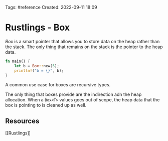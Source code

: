 Tags: #reference 
Created: 2022-09-11 18:09

# Rustlings - Box
*Box* is a smart pointer that allows you to store data on the heap rather than the stack. The only thing that remains on the stack is the pointer to the heap data.

```rust
fn main() {
    let b = Box::new(5);
    println!("b = {}", b);
}
```

A common use case for boxes are recursive types.

The only thing that boxes provide are the indirection adn the heap allocation. When a `Box<T>` values goes out of scope, the heap data that the box is pointing to is cleaned up as well.

## Resources
[[Rustlings]]